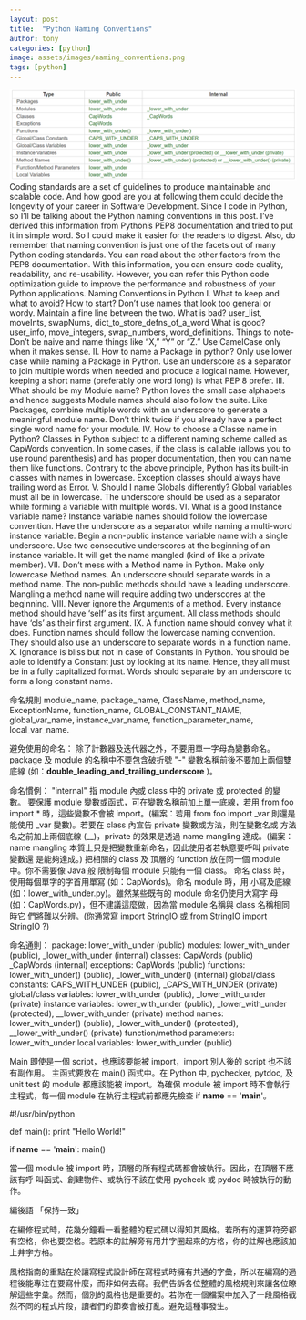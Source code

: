 ```yaml
---
layout: post
title:  "Python Naming Conventions"
author: tony
categories: [python]
image: assets/images/naming_conventions.png
tags: [python]
---
```

![python naming conventions](../assets/images/naming.png)
Coding standards are a set of guidelines to produce maintainable and scalable code. And how good are you at following them could decide the longevity of your career in Software Development. Since I code in Python, so I’ll be talking about the Python naming conventions in this post.
I’ve derived this information from Python’s PEP8 documentation and tried to put it in simple word. So I could make it easier for the readers to digest.
Also, do remember that naming convention is just one of the facets out of many Python coding standards. You can read about the other factors from the PEP8 documentation.
With this information, you can ensure code quality, readability, and re-usability. However, you can refer this Python code optimization guide to improve the performance and robustness of your Python applications.
Naming Conventions in Python
I. What to keep and what to avoid?
How to start?
Don’t use names that look too general or wordy.
Maintain a fine line between the two.
What is bad?
user_list, moveInts, swapNums, dict_to_store_defns_of_a_word
What is good?
user_info, move_integers, swap_numbers, word_definitions.
Things to note-
Don’t be naive and name things like “X,” “Y” or “Z.”
Use CamelCase only when it makes sense.
II. How to name a Package in python?
Only use lower case while naming a Package in Python.
Use an underscore as a separator to join multiple words when needed and produce a logical name.
However, keeping a short name (preferably one word long) is what PEP 8 prefer.
III. What should be my Module name?
Python loves the small case alphabets and hence suggests Module names should also follow the suite.
Like Packages, combine multiple words with an underscore to generate a meaningful module name.
Don’t think twice if you already have a perfect single word name for your module.
IV. How to choose a Classe name in Python?
Classes in Python subject to a different naming scheme called as CapWords convention.
In some cases, if the class is callable (allows you to use round parenthesis) and has proper documentation, then you can name them like functions.
Contrary to the above principle, Python has its built-in classes with names in lowercase.
Exception classes should always have trailing word as Error.
V. Should I name Globals differently?
Global variables must all be in lowercase.
The underscore should be used as a separator while forming a variable with multiple words.
VI. What is a good Instance variable name?
Instance variable names should follow the lowercase convention.
Have the underscore as a separator while naming a multi-word instance variable.
Begin a non-public instance variable name with a single underscore.
Use two consecutive underscores at the beginning of an instance variable. It will get the name mangled (kind of like a private member).
VII. Don’t mess with a Method name in Python.
Make only lowercase Method names.
An underscore should separate words in a method name.
The non-public methods should have a leading underscore.
Mangling a method name will require adding two underscores at the beginning.
VIII. Never ignore the Arguments of a method.
Every instance method should have ‘self’ as its first argument.
All class methods should have ‘cls’ as their first argument.
IX. A function name should convey what it does.
Function names should follow the lowercase naming convention.
They should also use an underscore to separate words in a function name.
X. Ignorance is bliss but not in case of Constants in Python.
You should be able to identify a Constant just by looking at its name.
Hence, they all must be in a fully capitalized format.
Words should separate by an underscore to form a long constant name.

命名規則
module_name, package_name, ClassName, method_name, ExceptionName, function_name, GLOBAL_CONSTANT_NAME, global_var_name, instance_var_name, function_parameter_name, local_var_name.

避免使用的命名：
除了計數器及迭代器之外，不要用單一字母為變數命名。
package 及 module 的名稱中不要包含破折號 "-"
變數名稱前後不要加上兩個雙底線 (如：__double_leading_and_trailing_underscore__ )。

命名慣例：
"internal" 指 module 內或 class 中的 private 或 protected 的變數。
要保護 module 變數或函式，可在變數名稱前加上單一底線，若用 from foo import * 時，這些變數不會被 import。(編案：若用 from foo import _var 則還是能使用 _var 變數)。若要在 class 內宣告 private 變數或方法，則在變數名或 方法名之前加上兩個底線 (__)，private 的效果是透過 name mangling 達成。(編案： name mangling 本質上只是把變數重新命名，因此使用者若執意要呼叫 private 變數還 是能夠達成。)
把相關的 class 及 頂層的 function 放在同一個 module 中。你不需要像 Java 般 限制每個 module 只能有一個 class。
命名 class 時，使用每個單字的字首用單寫 (如：CapWords)。命名 module 時，用 小寫及底線 (如：lower_with_under.py)。雖然某些既有的 module 命名仍使用大寫字 母 (如：CapWords.py)，但不建議這麼做，因為當 module 名稱與 class 名稱相同時它 們將難以分辨。(你通常寫 import StringIO 或 from StringIO import StringIO ?)

命名通則：
package: lower_with_under (public)
modules: lower_with_under (public), _lower_with_under (internal)
classes: CapWords (public) _CapWords (internal)
exceptions: CapWords (public)
functions: lower_with_under() (public), _lower_with_under() (internal)
global/class constants: CAPS_WITH_UNDER (public), _CAPS_WITH_UNDER (private)
global/class variables: lower_with_under (public), _lower_with_under (private)
instance variables: lower_with_under (public), _lower_with_under (protected), __lower_with_under (private)
method names: lower_with_under() (public), _lower_with_under() (protected), __lower_with_under() (private)
function/method parameters: lower_with_under
local variables: lower_with_under (public)

Main
即使是一個 script，也應該要能被 import，import 別人後的 script 也不該有副作用。 主函式要放在 main() 函式中。在 Python 中, pychecker, pytdoc, 及 unit test 的 module 都應該能被 import。為確保 module 被 import 時不會執行主程式，每一個 module 在執行主程式前都應先檢查 if __name__ == '__main__'。

#!/usr/bin/python

def main():
  print "Hello World!"

if __name__ == '__main__':
  main()

當一個 module 被 import 時，頂層的所有程式碼都會被執行。因此，在頂層不應該有呼 叫函式、創建物件、或執行不該在使用 pycheck 或 pydoc 時被執行的動作。

編後語
「保持一致」

在編修程式時，花幾分鐘看一看整體的程式碼以得知其風格。若所有的運算符旁都有空格，你也要空格。若原本的註解旁有用井字圈起來的方格，你的註解也應該加上井字方格。

風格指南的重點在於讓寫程式設計師在寫程式時擁有共通的字彙，所以在編寫的過程後能專注在要寫什麼，而非如何去寫。我們告訴各位整體的風格規則來讓各位瞭解這些字彙。然而，個別的風格也是重要的。若你在一個檔案中加入了一段風格截然不同的程式片段，讀者們的節奏會被打亂。避免這種事發生。